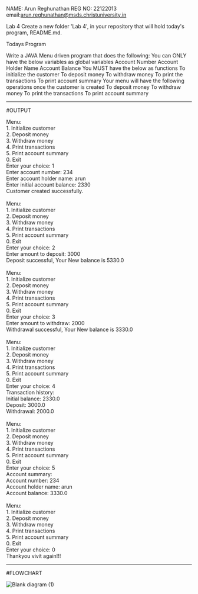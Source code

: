 NAME: Arun Reghunathan
REG NO: 22122013
email:arun.reghunathan@msds.christuniversity.in



Lab 4
Create a new folder 'Lab 4', in your repository that will hold today's program, README.md.

Todays Program

Write a JAVA Menu driven program that does the following:
You can ONLY have the below variables as global variables
Account Number
Account Holder Name
Account Balance
You MUST have the below as functions
To initialize the customer
To deposit money
To withdraw money
To print the transactions
To print account summary
Your menu will have the following operations once the customer is created
To deposit money
To withdraw money
To print the transactions
To print account summary

***************************************************************************************************************************************

#OUTPUT

Menu:
<br> 1. Initialize customer
<br> 2. Deposit money
<br> 3. Withdraw money
<br> 4. Print transactions
<br> 5. Print account summary
<br> 0. Exit
<br> Enter your choice: 1
<br> Enter account number: 234
<br> Enter account holder name: arun
<br> Enter initial account balance: 2330
<br> Customer created successfully.
<br> 
<br> Menu:
<br> 1. Initialize customer
<br> 2. Deposit money
<br> 3. Withdraw money
<br> 4. Print transactions
<br> 5. Print account summary
<br> 0. Exit
<br> Enter your choice: 2
<br> Enter amount to deposit: 3000
<br> Deposit successful, Your New balance is 5330.0
<br> 
<br> Menu:
<br> 1. Initialize customer
<br> 2. Deposit money
<br> 3. Withdraw money
<br> 4. Print transactions
<br> 5. Print account summary
<br> 0. Exit
<br> Enter your choice: 3
<br> Enter amount to withdraw: 2000
<br> Withdrawal successful, Your New balance is 3330.0
<br> 
<br> Menu:
<br> 1. Initialize customer
<br> 2. Deposit money
<br> 3. Withdraw money
<br> 4. Print transactions
<br> 5. Print account summary
<br> 0. Exit
<br> Enter your choice: 4
<br> Transaction history:
<br> Initial balance: 2330.0
<br> Deposit: 3000.0
<br> Withdrawal: 2000.0
<br> 
<br> Menu:
<br> 1. Initialize customer
<br> 2. Deposit money
<br> 3. Withdraw money
<br> 4. Print transactions
<br> 5. Print account summary
<br> 0. Exit
<br> Enter your choice: 5
<br> Account summary:
<br> Account number: 234
<br> Account holder name: arun
<br> Account balance: 3330.0
<br> 
<br> Menu:
<br> 1. Initialize customer
<br> 2. Deposit money
<br> 3. Withdraw money
<br> 4. Print transactions
<br> 5. Print account summary
<br> 0. Exit
<br> Enter your choice: 0
<br> Thankyou vivit again!!!
<br> 
**********************************************************************************************************************************

#FLOWCHART

![Blank diagram (1)](https://github.com/arun200011/22122013-MDS273L-JAVA/assets/118739698/4228c97c-918f-4fee-8ad2-8f9a22bc783a)


